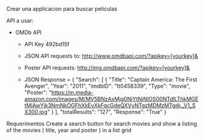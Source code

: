 Crear una applicacion para buscar peliculas

API a usar:

- OMDb API
  - API Key
   492bd15f

  - JSON API requests to:
    http://www.omdbapi.com/?apikey=[yourkey]&

  - Poster API requests:
    http://img.omdbapi.com/?apikey=[yourkey]&
  
  - JSON Response = {
        "Search": [
            {
            "Title": "Captain America: The First Avenger",
            "Year": "2011",
            "imdbID": "tt0458339",
            "Type": "movie",
            "Poster": "https://m.media-amazon.com/images/M/MV5BNzAxMjg0NjYtNjNlOS00NTdlLThkMGEtMjAwYjk3NmNkOGFhXkEyXkFqcGdeQXVyNTgzMDMzMTg@._V1_SX300.jpg"
            }
        ],
        "totalResults": "127",
        "Response": "True"
    }


Requerimentos
Create a search button for search movies and show a listing of the movies ( title, year and poster ) in a list grid
